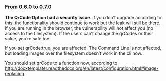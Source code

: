 ### From 0.6.0 to 0.7.0

**The QrCode Option had a security issue**. If you don’t upgrade according to this, the functionality should continue to work but the leak will still be there.
If you are running in the browser, the vulnerability will not affect you (no access to the filesystem). If the users can’t change the qrCodes or their value, you’re safe too.

If you set qrCode:true, you are affected. The Command Line is not affected, but loading images over the filesystem doesn’t work in the cli now.

You should set qrCode to a function now, according to http://docxtemplater.readthedocs.org/en/latest/configuration.html#image-replacing.
